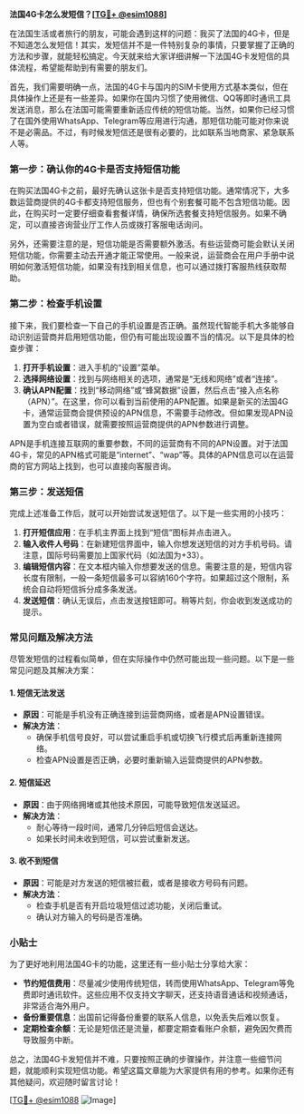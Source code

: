 **法国4G卡怎么发短信？[[TG💪+ @esim1088](https://t.me/s/esim1088)]**

在法国生活或者旅行的朋友，可能会遇到这样的问题：我买了法国的4G卡，但是不知道怎么发短信！其实，发短信并不是一件特别复杂的事情，只要掌握了正确的方法和步骤，就能轻松搞定。今天就来给大家详细讲解一下法国4G卡发短信的具体流程，希望能帮助到有需要的朋友们。

首先，我们需要明确一点，法国的4G卡与国内的SIM卡使用方式基本类似，但在具体操作上还是有一些差异。如果你在国内习惯了使用微信、QQ等即时通讯工具发送消息，那么在法国可能需要重新适应传统的短信功能。当然，如果你已经习惯了在国外使用WhatsApp、Telegram等应用进行沟通，那短信功能可能对你来说不是必需品。不过，有时候发短信还是很有必要的，比如联系当地商家、紧急联系人等。

### 第一步：确认你的4G卡是否支持短信功能

在购买法国4G卡之前，最好先确认这张卡是否支持短信功能。通常情况下，大多数运营商提供的4G卡都支持短信服务，但也有个别套餐可能不包含短信功能。因此，在购买时一定要仔细查看套餐详情，确保所选套餐支持短信服务。如果不确定，可以直接咨询营业厅工作人员或拨打客服电话询问。

另外，还需要注意的是，短信功能是否需要额外激活。有些运营商可能会默认关闭短信功能，你需要主动去开通才能正常使用。一般来说，运营商会在用户手册中说明如何激活短信功能，如果没有找到相关信息，也可以通过拨打客服热线获取帮助。

### 第二步：检查手机设置

接下来，我们要检查一下自己的手机设置是否正确。虽然现代智能手机大多能够自动识别运营商并启用短信功能，但仍有可能出现设置不当的情况。以下是具体的检查步骤：

1. **打开手机设置**：进入手机的“设置”菜单。
2. **选择网络设置**：找到与网络相关的选项，通常是“无线和网络”或者“连接”。
3. **确认APN配置**：找到“移动网络”或“蜂窝数据”设置，然后点击“接入点名称（APN）”。在这里，你可以看到当前使用的APN配置。如果是新买的法国4G卡，通常运营商会提供预设的APN信息，不需要手动修改。但如果发现APN设置为空白或者错误，就需要按照运营商提供的APN参数进行调整。

APN是手机连接互联网的重要参数，不同的运营商有不同的APN设置。对于法国4G卡，常见的APN格式可能是“internet”、“wap”等。具体的APN信息可以在运营商的官方网站上找到，也可以直接向客服咨询。

### 第三步：发送短信

完成上述准备工作后，就可以开始尝试发送短信了。以下是一些实用的小技巧：

1. **打开短信应用**：在手机主界面上找到“短信”图标并点击进入。
2. **输入收件人号码**：在新建短信界面中，输入你想发送短信的对方手机号码。请注意，国际号码需要加上国家代码（如法国为+33）。
3. **编辑短信内容**：在文本框内输入你想要发送的信息。需要注意的是，短信内容长度有限制，一般一条短信最多可以容纳160个字符。如果超过这个限制，系统会自动将短信拆分成多条发送。
4. **发送短信**：确认无误后，点击发送按钮即可。稍等片刻，你会收到发送成功的提示。

### 常见问题及解决方法

尽管发短信的过程看似简单，但在实际操作中仍然可能出现一些问题。以下是一些常见问题及其解决方案：

#### 1. 短信无法发送

- **原因**：可能是手机没有正确连接到运营商网络，或者是APN设置错误。
- **解决方法**：
  - 确保手机信号良好，可以尝试重启手机或切换飞行模式后再重新连接网络。
  - 检查APN设置是否正确，必要时重新输入运营商提供的APN参数。

#### 2. 短信延迟

- **原因**：由于网络拥堵或其他技术原因，可能导致短信发送延迟。
- **解决方法**：
  - 耐心等待一段时间，通常几分钟后短信会送达。
  - 如果长时间未收到短信，可以尝试重新发送。

#### 3. 收不到短信

- **原因**：可能是对方发送的短信被拦截，或者是接收方号码有问题。
- **解决方法**：
  - 检查手机是否有开启垃圾短信过滤功能，关闭后重试。
  - 确认对方输入的号码是否准确。

### 小贴士

为了更好地利用法国4G卡的功能，这里还有一些小贴士分享给大家：

- **节约短信费用**：尽量减少使用传统短信，转而使用WhatsApp、Telegram等免费即时通讯软件。这些应用不仅支持文字聊天，还支持语音通话和视频通话，非常适合海外用户。
- **备份重要信息**：出国前记得备份重要的联系人信息，以免丢失后难以恢复。
- **定期检查余额**：无论是短信还是流量，都要定期查看账户余额，避免因欠费而导致服务中断。

总之，法国4G卡发短信并不难，只要按照正确的步骤操作，并注意一些细节问题，就能顺利实现短信功能。希望这篇文章能为大家提供有用的参考。如果你还有其他疑问，欢迎随时留言讨论！

[[TG💪+ @esim1088](https://t.me/s/esim1088) ![Image](https://i.postimg.cc/4NQfJmqS/Snipaste-2025-05-13-00-14-12.png)]